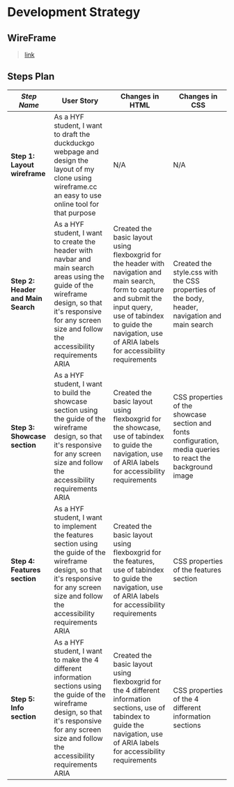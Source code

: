 # Development Strategy

## WireFrame

> [link](https://wireframe.cc/c2RzFq)

## Steps Plan


| _Step Name_ | User Story | Changes in HTML | Changes in CSS |
| --- | --- | --- | --- |
| __Step 1: Layout wireframe__ | As a HYF student, I want to draft the duckduckgo webpage and design the layout of my clone using wireframe.cc an easy to use online tool for that purpose | N/A | N/A |
| __Step 2: Header and Main Search__ | As a HYF student, I want to create the header with navbar and main search areas using the guide of the wireframe design, so that it's responsive for any screen size and follow the accessibility requirements ARIA | Created the basic layout using flexboxgrid for the header with navigation and main search, form to capture and submit the input query, use of tabindex to guide the navigation, use of ARIA labels for accessibility requirements | Created the style.css with the CSS properties of the body, header, navigation and main search |
| __Step 3: Showcase section__ | As a HYF student, I want to build the showcase section using the guide of the wireframe design, so that it's responsive for any screen size and follow the accessibility requirements ARIA| Created the basic layout using flexboxgrid for the showcase, use of tabindex to guide the navigation, use of ARIA labels for accessibility requirements | CSS properties of the showcase section and fonts configuration, media queries to react the background image |
| __Step 4: Features section__ | As a HYF student, I want to implement the features section using the guide of the wireframe design, so that it's responsive for any screen size and follow the accessibility requirements ARIA | Created the basic layout using flexboxgrid for the features, use of tabindex to guide the navigation, use of ARIA labels for accessibility requirements | CSS properties of the features section |
| __Step 5: Info section__ | As a HYF student, I want to make the 4 different information sections using the guide of the wireframe design, so that it's responsive for any screen size and follow the accessibility requirements ARIA | Created the basic layout using flexboxgrid for the 4 different information sections, use of tabindex to guide the navigation, use of ARIA labels for accessibility requirements | CSS properties of the 4 different information sections |
